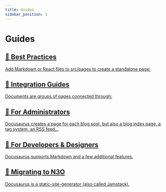 ```yaml
---
title: Guides
sidebar_position: 1
---
```


# Guides

<section class="row list_node_modules-@docusaurus-theme-classic-lib-theme-DocCategoryGeneratedIndexPage-styles-module">
   <article class="col col--6 margin-bottom--lg">
      <a class="card padding--lg cardContainer_node_modules-@docusaurus-theme-classic-lib-theme-DocCard-styles-module" href="/docs/help">
         <h2 class="text--truncate cardTitle_node_modules-@docusaurus-theme-classic-lib-theme-DocCard-styles-module" title="Help">🛟️ Best Practices</h2>
         <p class="text--truncate cardDescription_node_modules-@docusaurus-theme-classic-lib-theme-DocCard-styles-module" title="Add Markdown or React files to src/pages to create a standalone page:">Add Markdown or React files to src/pages to create a standalone page:</p>
      </a>
   </article>

   <article class="col col--6 margin-bottom--lg">
      <a class="card padding--lg cardContainer_node_modules-@docusaurus-theme-classic-lib-theme-DocCard-styles-module" href="/docs/getting-started/create-a-document">
         <h2 class="text--truncate cardTitle_node_modules-@docusaurus-theme-classic-lib-theme-DocCard-styles-module" title="Create a Document">🧭️ Integration Guides</h2>
         <p class="text--truncate cardDescription_node_modules-@docusaurus-theme-classic-lib-theme-DocCard-styles-module" title="Documents are groups of pages connected through:">Documents are groups of pages connected through:</p>
      </a>
   </article>

   <article class="col col--6 margin-bottom--lg">
      <a class="card padding--lg cardContainer_node_modules-@docusaurus-theme-classic-lib-theme-DocCard-styles-module" href="/docs/getting-started/create-a-blog-post">
         <h2 class="text--truncate cardTitle_node_modules-@docusaurus-theme-classic-lib-theme-DocCard-styles-module" title="Create a Blog Post">🔧️ For Administrators</h2>
         <p class="text--truncate cardDescription_node_modules-@docusaurus-theme-classic-lib-theme-DocCard-styles-module" title="Docusaurus creates a page for each blog post, but also a blog index page, a tag system, an RSS feed...">Docusaurus creates a page for each blog post, but also a blog index page, a tag system, an RSS feed...</p>
      </a>
   </article>

   <article class="col col--6 margin-bottom--lg">
      <a class="card padding--lg cardContainer_node_modules-@docusaurus-theme-classic-lib-theme-DocCard-styles-module" href="/docs/getting-started/markdown-features">
         <h2 class="text--truncate cardTitle_node_modules-@docusaurus-theme-classic-lib-theme-DocCard-styles-module" title="Markdown Features">📄️ For Developers & Designers</h2>
         <p class="text--truncate cardDescription_node_modules-@docusaurus-theme-classic-lib-theme-DocCard-styles-module" title="Docusaurus supports Markdown and a few additional features.">Docusaurus supports Markdown and a few additional features.</p>
      </a>
   </article>

   <article class="col col--6 margin-bottom--lg">
      <a class="card padding--lg cardContainer_node_modules-@docusaurus-theme-classic-lib-theme-DocCard-styles-module" href="/docs/getting-started/deploy-your-site">
         <h2 class="text--truncate cardTitle_node_modules-@docusaurus-theme-classic-lib-theme-DocCard-styles-module" title="Deploy your site">🧳 Migrating to N3O</h2>
         <p class="text--truncate cardDescription_node_modules-@docusaurus-theme-classic-lib-theme-DocCard-styles-module" title="Docusaurus is a static-site-generator (also called Jamstack).">Docusaurus is a static-site-generator (also called Jamstack).</p>
      </a>
   </article>
</section>
